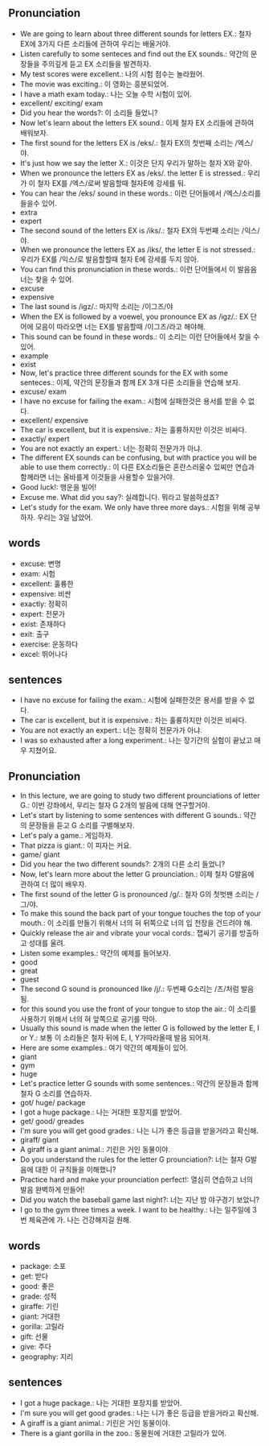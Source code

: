 ## Pronunciation
- We are going to learn about three different sounds for letters EX.: 철자 EX에 3가지 다른 소리들에 관하여 우리는 배울거야.
- Listen carefully to some senteces and find out the EX sounds.: 약간의 문장들을 주의깊게 듣고 EX 소리들을 발견하자.
- My test scores were excellent.: 나의 시험 점수는 놀라웠어.
- The movie was exciting.: 이 영화는 흥분되었어.
- I have a math exam today.: 나는 오늘 수학 시험이 있어.
- excellent/ exciting/ exam
- Did you hear the words?: 이 소리들 들었니?
- Now let's learn about the letters EX sound.: 이제 철자 EX 소리들에 관하여 배워보자.
- The first sound for the letters EX is /eks/.: 철자 EX의 첫번째 소리는 /엑스/야.
- It's just how we say the letter X.: 이것은 단지 우리가 말하는 철자 X와 같아.
- When we pronounce the letters EX as /eks/. the letter E is stressed.: 우리가 이 철자 EX를 /엑스/로써 발음할때 철자E에 강세를 둬.
- You can hear the /eks/ sound in these words.: 이런 단어들에서 /엑스/소리를 들을수 있어.
- extra
- expert
- The second sound of the letters EX is /iks/.: 철자 EX의 두번째 소리는 /익스/야.
- When we pronounce the letters EX as /iks/, the letter E is not stressed.: 우리가 EX를 /익스/로 발음할할때 철자 E에 강세를 두지 않아.
- You can find this pronunciation in these words.: 이런 단어들에서 이 발음음 너는 찾을 수 있어.
- excuse
- expensive
- The last sound is /igz/.: 마지막 소리는 /이그즈/야
- When the EX is followed by a voewel, you pronounce EX as /igz/.: EX 단어에 모음이 따라오면 너는 EX를 발음할때 /이그즈/라고 해야해.
- This sound can be found in these words.: 이 소리는 이런 단어들에서 찾을 수 있어.
- example
- exist
- Now, let's practice three different sounds for the EX with some senteces.: 이제, 약간의 문장들과 함께 EX 3개 다른 소리들을 연습해 보자.
- excuse/ exam
- I have no excuse for failing the exam.: 시험에 실패한것은 용서를 받을 수 없다.
- excellent/ expensive
- The car is excellent, but it is expensive.: 차는 훌륭하지만 이것은 비싸다.
- exactly/ expert
- You are not exactly an expert.: 너는 정확히 전문가가 아냐.
- The different EX sounds can be confusing, but with practice you will be able to use them correctly.: 이 다른 EX소리들은 혼란스러울수 있찌만 연습과 함께라면 너는 올바를게 이것들을 사용할수 있을거야.
- Good luck!: 행운을 빌어!
- Excuse me. What did you say?: 실례합니다. 뭐라고 말씀하셨죠?
- Let's study for the exam. We only have three more days.: 시험을 위해 공부하자. 우리는 3일 남았어.

## words
- excuse: 변명
- exam: 시험
- excellent: 훌륭한
- expensive: 비싼
- exactly: 정확히
- expert: 전문가
- exist: 존재하다
- exit: 출구
- exercise: 운동하다
- excel: 뛰어나다

## sentences
- I have no excuse for failing the exam.: 시험에 실패한것은 용서를 받을 수 없다.
- The car is excellent, but it is expensive.: 차는 훌륭하지만 이것은 비싸다.
- You are not exactly an expert.: 너는 정확히 전문가가 아냐.
- I was so exhausted after a long experiment.: 나는 장기간의 실험이 끝났고 매우 지쳤어요.

## Pronunciation
- In this lecture, we are going to study two different prounciations of letter G.: 이번 강좌에서, 우리는 철자 G 2개의 발음에 대해 연구할거야.
- Let's start by listening to some sentences with different G sounds.: 약간의 문장들을 듣고 G 소리를 구별해보자.
- Let's paly a game.: 게임하자.
- That pizza is giant.: 이 피자는 커요.
- game/ giant
- Did you hear the two different sounds?: 2개의 다른 소리 들었니?
- Now, let's learn more about the letter G prounciation.: 이제 철자 G발음에 관하여 더 많이 배우자.
- The first sound of the letter G is pronounced /g/.: 철자 G의 첫벗짼 소리는 /그/야.
- To make this sound the back part of your tongue touches the top of your mouth.: 이 소리를 만들기 위해서 너의 혀 뒤쪽으로 너의 입 천장을 건드려야 해.
- Quickly release the air and vibrate your vocal cords.: 잽싸기 공기를 방출하고 성대를 울려.
- Listen some examples.: 약간의 예제를 들어보자.
- good
- great
- guest
- The second G sound is pronounced like /j/.: 두번째 G소리는 /즈/처럼 발음 됨.
- for this sound you use the front of your tongue to stop the air.: 이 소리를 사용하기 위해서 너의 혀 앞쪽으로 공기를 막아.
- Usually this sound is made when the letter G is followed by the letter E, I or Y.: 보통 이 소리들은 철자 뒤에 E, I, Y가따라올때 발음 되어져. 
- Here are some examples.: 여기 약간의 예제들이 있어.
- giant
- gym
- huge
- Let's practice letter G sounds with some sentences.: 약간의 문장들과 함께 철자 G 소리를 연습하자.
- got/ huge/ package
- I got a huge package.: 나는 거대한 포장지를 받았어.
- get/ good/ greades
- I'm sure you will get good grades.: 나는 니가 좋은 등급을 받을거라고 확신해.
- giraff/ giant
- A giraff is a giant animal.: 기린은 거인 동물이야.
- Do you understand the rules for the letter G prounciation?: 너는 철자 G발음에 대한 이 규칙들을 이해했니?
- Practice hard and make your prounciation perfect!: 열심히 연습하고 너의 발음 완벽하게 만들어!
- Did you watch the baseball game last night?: 너는 지난 밤 야구경기 보았니?
- I go to the gym three times a week. I want to be healthy.: 나는 일주일에 3번 체육관에 가. 나는 건강해지길 원해.

## words
- package: 소포
- get: 받다
- good: 좋은
- grade: 성적
- giraffe: 기린
- giant: 거대한
- gorilla: 고릴라
- gift: 선물
- give: 주다
- geography: 지리

## sentences
- I got a huge package.: 나는 거대한 포장지를 받았어.
- I'm sure you will get good grades.: 나는 니가 좋은 등급을 받을거라고 확신해.
- A giraff is a giant animal.: 기린은 거인 동물이야.
- There is a giant gorilla in the zoo.: 동물원에 거대한 고릴라가 있어.

